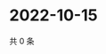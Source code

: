 # 2022-10-15

共 0 条

<!-- BEGIN WEIBO -->
<!-- 最后更新时间 Sat Oct 15 2022 23:19:55 GMT+0800 (China Standard Time) -->

<!-- END WEIBO -->
